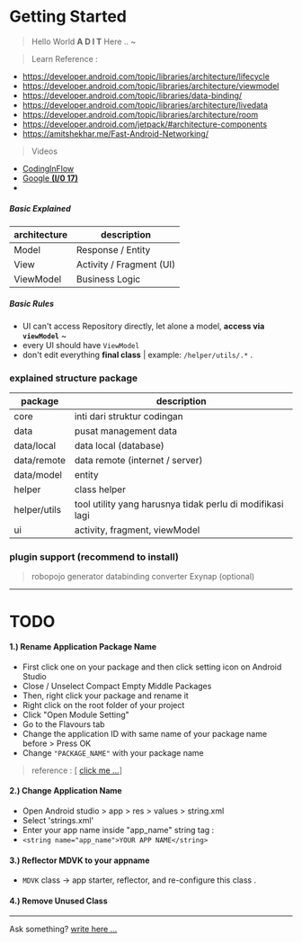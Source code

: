# Getting Started

> Hello World **A D I T** Here .. ~

> Learn Reference :
- https://developer.android.com/topic/libraries/architecture/lifecycle
- https://developer.android.com/topic/libraries/architecture/viewmodel
- https://developer.android.com/topic/libraries/data-binding/
- https://developer.android.com/topic/libraries/architecture/livedata
- https://developer.android.com/topic/libraries/architecture/room
- https://developer.android.com/jetpack/#architecture-components
- https://amitshekhar.me/Fast-Android-Networking/


> Videos
- [CodingInFlow](https://www.youtube.com/watch?v=ARpn-1FPNE4&list=PLrnPJCHvNZuDihTpkRs6SpZhqgBqPU118)
- [Google **(I/0 17)**](https://www.youtube.com/watch?v=FrteWKKVyzI)
-



##### Basic Explained

| architecture      | description                   |
|---                | ---                           |
| Model             | Response / Entity             |
| View              | Activity / Fragment (UI)      |
| ViewModel         | Business Logic                |


##### Basic Rules
- UI can't access Repository directly, let alone a model, **access via `viewModel`** ~
- every UI should have `ViewModel`
- don't edit everything  **final class** | example: `/helper/utils/.*` .


### explained structure package

| package           | description                                               |
|---                | ---                                                       |
| core              |  inti dari struktur codingan                              |
| data              |  pusat management data                                    |
| data/local        |  data local (database)                                    |
| data/remote       |  data remote (internet / server)                          |
| data/model        |  entity                                                   |
| helper            |  class helper                                             |
| helper/utils      |  tool utility yang harusnya tidak perlu di modifikasi lagi|
| ui                |  activity, fragment, viewModel                            |



### plugin support (recommend to install)
> robopojo generator
> databinding converter
> Exynap (optional)
---

# TODO

#### 1.) Rename Application Package Name

- First click one on your package and then click setting icon on Android Studio
- Close / Unselect Compact Empty Middle Packages
- Then, right click your package and rename it
- Right click on the root folder of your project
- Click "Open Module Setting"
- Go to the Flavours tab
- Change the application ID with same name of your package name before > Press OK
- Change `"PACKAGE_NAME"` with your package name

> reference : [ [click me ...](https://stackoverflow.com/questions/16804093/android-studio-rename-package/29092698#29092698)]

#### 2.) Change Application Name
- Open Android studio > app > res > values > string.xml
- Select 'strings.xml'
- Enter your app name inside "app_name" string tag :
- `<string name="app_name">YOUR APP NAME</string>`

#### 3.) Reflector **MDVK** to your appname

- `MDVK` class -> app starter, reflector, and re-configure this class .
     
#### 4.) Remove Unused Class 

---

Ask something? [write here ...](https://github.com/abehbatre/MVVM-Architecture-Starter/issues)